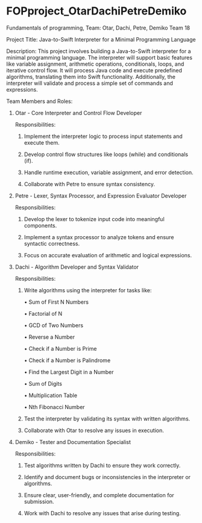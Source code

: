 # FOPproject_OtarDachiPetreDemiko
Fundamentals of programming, Team: Otar, Dachi, Petre, Demiko 
Team 18 

Project Title: Java-to-Swift Interpreter for a Minimal Programming Language 

Description: 
This project involves building a Java-to-Swift interpreter for a minimal programming language. The interpreter will support basic features like variable assignment, arithmetic operations, conditionals, loops, and iterative control flow. It will process Java code and execute predefined algorithms, translating them into Swift functionality. Additionally, the interpreter will validate and process a simple set of commands and expressions. 

Team Members and Roles: 

1) Otar - Core Interpreter and Control Flow Developer 

   Responsibilities: 

     1. Implement the interpreter logic to process input statements and execute them. 

     2. Develop control flow structures like loops (while) and conditionals (if). 

     3. Handle runtime execution, variable assignment, and error detection. 

     4. Collaborate with Petre to ensure syntax consistency. 

2) Petre - Lexer, Syntax Processor, and Expression Evaluator Developer 

   Responsibilities: 

      1. Develop the lexer to tokenize input code into meaningful components. 

      2. Implement a syntax processor to analyze tokens and ensure syntactic correctness. 

      3. Focus on accurate evaluation of arithmetic and logical expressions. 

3) Dachi - Algorithm Developer and Syntax Validator 

   Responsibilities: 

      1. Write algorithms using the interpreter for tasks like: 

         • Sum of First N Numbers 

         • Factorial of N 

         • GCD of Two Numbers 

         • Reverse a Number 

         • Check if a Number is Prime 

         • Check if a Number is Palindrome 

         • Find the Largest Digit in a Number 

         • Sum of Digits 

         • Multiplication Table 

         • Nth Fibonacci Number 

      2. Test the interpreter by validating its syntax with written algorithms. 

      3. Collaborate with Otar to resolve any issues in execution. 

4) Demiko - Tester and Documentation Specialist 

   Responsibilities: 

      1. Test algorithms written by Dachi to ensure they work correctly.  

      2. Identify and document bugs or inconsistencies in the interpreter or algorithms. 

      3. Ensure clear, user-friendly, and complete documentation for submission. 

      4. Work with Dachi to resolve any issues that arise during testing. 
